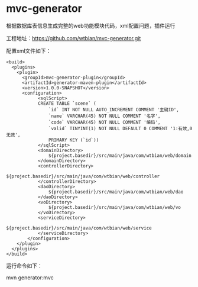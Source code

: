# mvc-generator
根据数据库表信息生成完整的web功能模块代码，xml配置问题，插件运行

工程地址：https://github.com/wtbian/mvc-generator.git

配置xml文件如下：

    <build>
      <plugins>
        <plugin>
          <groupId>mvc-generator-plugin</groupId>
          <artifactId>generator-maven-plugin</artifactId>
          <version>1.0.0-SNAPSHOT</version>
          <configuration>
                <sqlScript>
                CREATE TABLE `scene` (
                    `id` INT NOT NULL AUTO_INCREMENT COMMENT '主键ID',
                    `name` VARCHAR(45) NOT NULL COMMENT '名字',
                    `code` VARCHAR(45) NOT NULL COMMENT '编码',
                    `valid` TINYINT(1) NOT NULL DEFAULT 0 COMMENT '1:有效,0无效',
                    PRIMARY KEY (`id`))
                </sqlScript>
                <domainDirectory>
                    ${project.basedir}/src/main/java/com/wtbian/web/domain
                </domainDirectory>
                <controllerDirectory>
                    ${project.basedir}/src/main/java/com/wtbian/web/controller
                </controllerDirectory>
                <daoDirectory>
                    ${project.basedir}/src/main/java/com/wtbian/web/dao
                </daoDirectory>
                <voDirectory>
                    ${project.basedir}/src/main/java/com/wtbian/web/vo
                </voDirectory>
                <serviceDirectory>
                    ${project.basedir}/src/main/java/com/wtbian/web/service
                </serviceDirectory>
            </configuration>
        </plugin>
      </plugins>
    </build>
    
    
 运行命令如下：
 
 mvn generator:mvc
